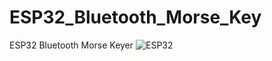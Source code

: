 # ESP32_Bluetooth_Morse_Key
ESP32 Bluetooth Morse Keyer
![ESP32](https://github.com/user-attachments/assets/087836c3-e1db-4423-b540-226bc3350d29)
